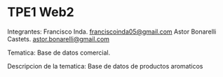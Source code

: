 # TPE1 Web2

Integrantes:
Francisco Inda. franciscoinda05@gmail.com 
Astor Bonarelli Castets. astor.bonarelli@gmail.com

Tematica: Base de datos comercial.

Descripcion de la tematica: Base de datos de productos aromaticos
